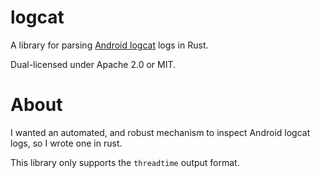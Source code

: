 # logcat

A library for parsing [Android logcat](https://developer.android.com/studio/command-line/logcat) logs in Rust.

Dual-licensed under Apache 2.0 or MIT.

# About

I wanted an automated, and robust mechanism to inspect Android logcat logs, so I wrote one in rust.

This library only supports the `threadtime` output format.
